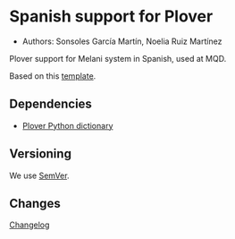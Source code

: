 # Spanish support for Plover #

*	Authors: Sonsoles García Martín, Noelia Ruiz Martínez

Plover support for Melani system in Spanish, used at MQD.

Based on this [template](https://github.com/benoit-pierre/plover_template_system).

## Dependencies ##

* [Plover Python dictionary](https://github.com/benoit-pierre/plover_python_dictionary)

## Versioning ##

We use [SemVer](https://semver.org/).

## Changes ##

[Changelog](https://github.com/nvdaes/plover_spanish_mqd/blob/main/CHANGELOG.md)
